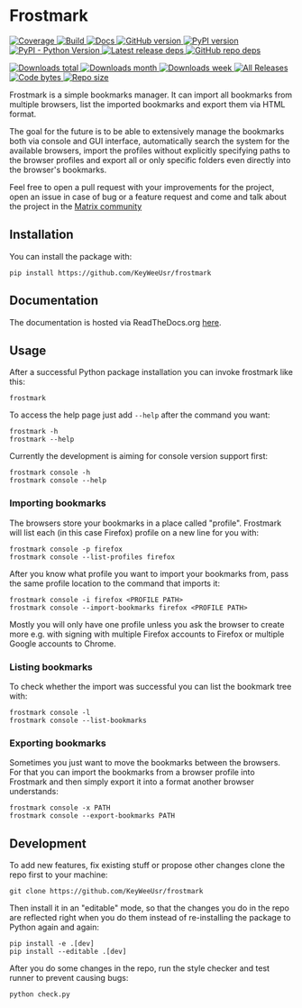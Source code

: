 # Frostmark

[![Coverage](https://coveralls.io/repos/KeyWeeUsr/frostmark/badge.svg?branch=master)
](https://coveralls.io/r/KeyWeeUsr/frostmark?branch=master)
[![Build](https://travis-ci.org/KeyWeeUsr/frostmark.svg?branch=master)
](https://travis-ci.org/KeyWeeUsr/frostmark)
[![Docs](https://readthedocs.org/projects/frostmark/badge/?version=latest)
](https://frostmark.readthedocs.io/en/latest/)
[![GitHub version](https://badge.fury.io/gh/keyweeusr%2Ffrostmark.svg)
](https://badge.fury.io/gh/keyweeusr%2Ffrostmark)
[![PyPI version](https://img.shields.io/pypi/v/frostmark.svg)
](https://pypi.org/project/frostmark/)
[![PyPI - Python Version](https://img.shields.io/pypi/pyversions/frostmark.svg)
](https://pypi.org/project/frostmark/)
[![Latest release deps](https://img.shields.io/librariesio/release/pypi/frostmark.svg)
](https://libraries.io/pypi/frostmark)
[![GitHub repo deps](https://img.shields.io/librariesio/github/keyweeusr/frostmark.svg)
](https://libraries.io/pypi/frostmark)

[![Downloads total](https://pepy.tech/badge/frostmark)
](https://pepy.tech/project/frostmark)
[![Downloads month](https://pepy.tech/badge/frostmark/month)
](https://pepy.tech/project/frostmark)
[![Downloads week](https://pepy.tech/badge/frostmark/week)
](https://pepy.tech/project/frostmark)
[![All Releases](https://img.shields.io/github/downloads/keyweeusr/frostmark/total.svg)
](https://github.com/KeyWeeUsr/frostmark/releases)
[![Code bytes](https://img.shields.io/github/languages/code-size/keyweeusr/frostmark.svg)
](https://github.com/KeyWeeUsr/frostmark)
[![Repo size](https://img.shields.io/github/repo-size/keyweeusr/frostmark.svg)
](https://github.com/KeyWeeUsr/frostmark)


Frostmark is a simple bookmarks manager. It can import all bookmarks from
multiple browsers, list the imported bookmarks and export them via HTML format.

The goal for the future is to be able to extensively manage the bookmarks both
via console and GUI interface, automatically search the system for the
available browsers, import the profiles without explicitly specifying paths
to the browser profiles and export all or only specific folders even directly
into the browser's bookmarks.

Feel free to open a pull request with your improvements for the project, open
an issue in case of bug or a feature request and come and talk about the
project in the
[Matrix community](https://riot.im/app/#/group/+frostmark:matrix.org)

## Installation

You can install the package with:

    pip install https://github.com/KeyWeeUsr/frostmark

## Documentation

The documentation is hosted via ReadTheDocs.org
[here](https://frostmark.readthedocs.io/en/latest/).

## Usage

After a successful Python package installation you can invoke frostmark like
this:

    frostmark

To access the help page just add `--help` after the command you want:

    frostmark -h
    frostmark --help

Currently the development is aiming for console version support first:

    frostmark console -h
    frostmark console --help

### Importing bookmarks

The browsers store your bookmarks in a place called "profile". Frostmark
will list each (in this case Firefox) profile on a new line for you with:

    frostmark console -p firefox
    frostmark console --list-profiles firefox

After you know what profile you want to import your bookmarks from, pass the
same profile location to the command that imports it:

    frostmark console -i firefox <PROFILE PATH>
    frostmark console --import-bookmarks firefox <PROFILE PATH>

Mostly you will only have one profile unless you ask the browser to create more
e.g. with signing with multiple Firefox accounts to Firefox or multiple Google
accounts to Chrome.

### Listing bookmarks

To check whether the import was successful you can list the bookmark tree with:

    frostmark console -l
    frostmark console --list-bookmarks

### Exporting bookmarks

Sometimes you just want to move the bookmarks between the browsers. For that
you can import the bookmarks from a browser profile into Frostmark and then
simply export it into a format another browser understands:

    frostmark console -x PATH
    frostmark console --export-bookmarks PATH

## Development

To add new features, fix existing stuff or propose other changes clone the repo
first to your machine:

    git clone https://github.com/KeyWeeUsr/frostmark

Then install it in an "editable" mode, so that the changes you do in the repo
are reflected right when you do them instead of re-installing the package to
Python again and again:

    pip install -e .[dev]
    pip install --editable .[dev]

After you do some changes in the repo, run the style checker and test runner
to prevent causing bugs:

    python check.py
